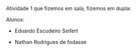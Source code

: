 Atividade 1 que fizemos em sala, fizemos em dupla:

Alunos:
- Eduardo Escudeiro Seifert

- Nathan Rodrigues de fodasse
